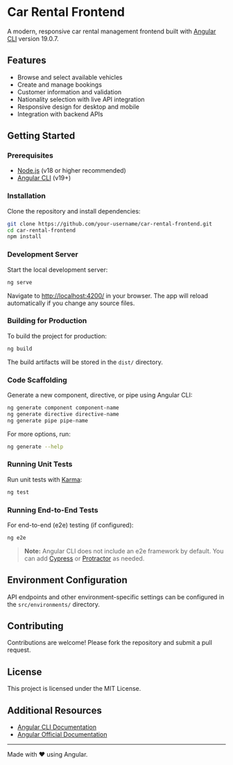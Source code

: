 # Car Rental Frontend

A modern, responsive car rental management frontend built with [Angular CLI](https://github.com/angular/angular-cli) version 19.0.7.

## Features

- Browse and select available vehicles
- Create and manage bookings
- Customer information and validation
- Nationality selection with live API integration
- Responsive design for desktop and mobile
- Integration with backend APIs

## Getting Started

### Prerequisites

- [Node.js](https://nodejs.org/) (v18 or higher recommended)
- [Angular CLI](https://angular.io/cli) (v19+)

### Installation

Clone the repository and install dependencies:

```bash
git clone https://github.com/your-username/car-rental-frontend.git
cd car-rental-frontend
npm install
```

### Development Server

Start the local development server:

```bash
ng serve
```

Navigate to [http://localhost:4200/](http://localhost:4200/) in your browser. The app will reload automatically if you change any source files.

### Building for Production

To build the project for production:

```bash
ng build
```

The build artifacts will be stored in the `dist/` directory.

### Code Scaffolding

Generate a new component, directive, or pipe using Angular CLI:

```bash
ng generate component component-name
ng generate directive directive-name
ng generate pipe pipe-name
```

For more options, run:

```bash
ng generate --help
```

### Running Unit Tests

Run unit tests with [Karma](https://karma-runner.github.io):

```bash
ng test
```

### Running End-to-End Tests

For end-to-end (e2e) testing (if configured):

```bash
ng e2e
```

> **Note:** Angular CLI does not include an e2e framework by default. You can add [Cypress](https://www.cypress.io/) or [Protractor](https://www.protractortest.org/) as needed.

## Environment Configuration

API endpoints and other environment-specific settings can be configured in the `src/environments/` directory.

## Contributing

Contributions are welcome! Please fork the repository and submit a pull request.

## License

This project is licensed under the MIT License.

## Additional Resources

- [Angular CLI Documentation](https://angular.dev/tools/cli)
- [Angular Official Documentation](https://angular.dev/)

---
Made with ❤️ using Angular.